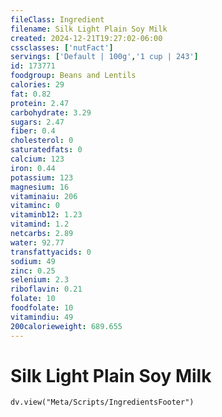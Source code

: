 ```yaml
---
fileClass: Ingredient
filename: Silk Light Plain Soy Milk
created: 2024-12-21T19:27:02-06:00
cssclasses: ['nutFact']
servings: ['Default | 100g','1 cup | 243']
id: 173771
foodgroup: Beans and Lentils
calories: 29
fat: 0.82
protein: 2.47
carbohydrate: 3.29
sugars: 2.47
fiber: 0.4
cholesterol: 0
saturatedfats: 0
calcium: 123
iron: 0.44
potassium: 123
magnesium: 16
vitaminaiu: 206
vitaminc: 0
vitaminb12: 1.23
vitamind: 1.2
netcarbs: 2.89
water: 92.77
transfattyacids: 0
sodium: 49
zinc: 0.25
selenium: 2.3
riboflavin: 0.21
folate: 10
foodfolate: 10
vitamindiu: 49
200calorieweight: 689.655
---
```


# Silk Light Plain Soy Milk

```dataviewjs
dv.view("Meta/Scripts/IngredientsFooter")
```